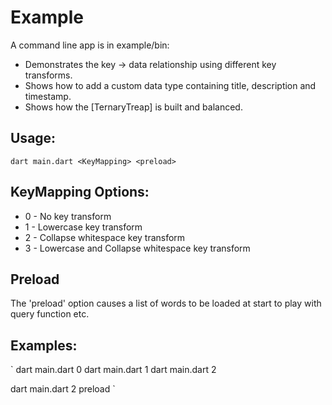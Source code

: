 # Example
A command line app is in example/bin:

* Demonstrates the key -> data relationship using different key transforms.
* Shows how to add a custom data type containing title, description and timestamp.
* Shows how the [TernaryTreap] is built and balanced.

## Usage:
`dart main.dart <KeyMapping> <preload>`

## KeyMapping Options:
* 0 - No key transform
* 1 - Lowercase key transform
* 2 - Collapse whitespace key transform
* 3 - Lowercase and Collapse whitespace key transform

## Preload
The 'preload' option causes a list of words to be loaded at start to play with query function etc.

## Examples:
`
dart main.dart 0
dart main.dart 1
dart main.dart 2

dart main.dart 2 preload
`

